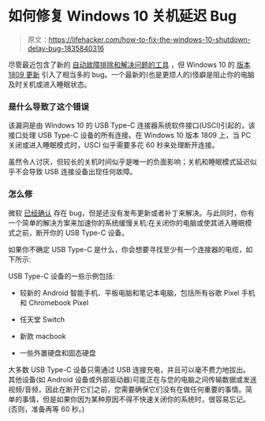 # 如何修复 Windows 10 关机延迟 Bug

> 原文：<https://lifehacker.com/how-to-fix-the-windows-10-shutdown-delay-bug-1835840316>

尽管最近包含了新的 [自动故障排除和解决问题的工具](https://lifehacker.com/solve-windows-10-issues-automatically-with-the-new-reco-1835377734) ，但 Windows 10 的 [版本 1809 更新](https://lifehacker.com/the-best-new-features-in-windows-10s-may-2019-update-1834927597) 引入了相当多的 bug。一个最新的(也是更烦人的)怪癖是阻止你的电脑及时关机或进入睡眠状态。



### 是什么导致了这个错误

该漏洞是由 Windows 10 的 USB Type-C 连接器系统软件接口(USCI)引起的，该接口处理 USB Type-C 设备的所有连接。在 Windows 10 版本 1809 上，当 PC 关闭或进入睡眠模式时，USCI 似乎需要多花 60 秒来处理断开连接。

虽然令人讨厌，但较长的关机时间似乎是唯一的负面影响；关机和睡眠模式延迟似乎不会导致 USB 连接设备出现任何故障。

### 怎么修

微软 [已经确认](https://techcommunity.microsoft.com/t5/Microsoft-USB-Blog/FAQ-Why-does-my-USB-Type-C-capable-system-take-longer-than/ba-p/718602) 存在 bug，但是还没有发布更新或者补丁来解决。与此同时，你有一个简单的解决方案来加速你的系统缓慢关机:在关闭你的电脑或使其进入睡眠模式之前，断开你的 USB Type-C 设备。

如果你不确定 USB Type-C 是什么，你会想要寻找至少有一个连接器的电缆，如下所示:

USB Type-C 设备的一些示例包括:

*   较新的 Android 智能手机、平板电脑和笔记本电脑，包括所有谷歌 Pixel 手机和 Chromebook Pixel
*   任天堂 Switch
*   新款 macbook

*   一些外置硬盘和固态硬盘

大多数 USB Type-C 设备只需通过 USB 连接充电，并且可以毫不费力地拔出。其他设备(如 Android 设备或外部驱动器)可能正在与您的电脑之间传输数据或发送视频/音频，因此在断开它们之前，您需要确保它们没有在做任何重要的事情。简单的事情，但是如果你因为某种原因不得不快速关闭你的系统时，很容易忘记。(否则，准备再等 60 秒。)
